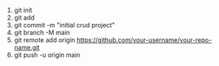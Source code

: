 1. git init
2. git add
3. git commit -m "initial crud project"
4. git branch -M main
5. git remote add origin https://github.com/your-username/your-repo-name.git
6. git push -u origin main